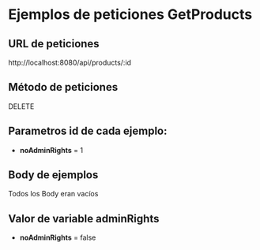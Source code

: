# Ejemplos de peticiones GetProducts

## URL de peticiones
http://localhost:8080/api/products/:id

## Método de peticiones
DELETE

## Parametros id de cada ejemplo:
 * **noAdminRights** = 1

## Body de ejemplos
Todos los Body eran vacíos
     
## Valor de variable adminRights
 * **noAdminRights** = false

